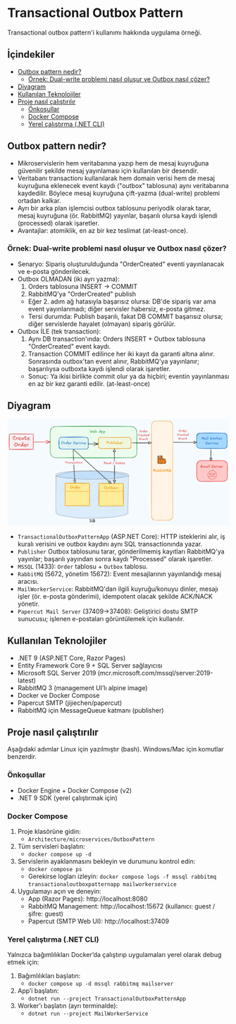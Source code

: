 # Transactional Outbox Pattern

Transactional outbox pattern'i kullanımı hakkında uygulama örneği.

## İçindekiler
- [Outbox pattern nedir?](#outbox-pattern-nedir)
  - [Örnek: Dual-write problemi nasıl oluşur ve Outbox nasıl çözer?](#örnek-dual-write-problemi-nasıl-oluşur-ve-outbox-nasıl-çözer)
- [Diyagram](#diyagram)
- [Kullanılan Teknolojiler](#kullanılan-teknolojiler)
- [Proje nasıl çalıştırılır](#proje-nasıl-çalıştırılır)
  - [Önkoşullar](#önkoşullar)
  - [Docker Compose](#docker-compose)
  - [Yerel çalıştırma (.NET CLI)](#yerel-çalıştırma-net-cli)

## Outbox pattern nedir?
- Mikroservislerin hem veritabanına yazıp hem de mesaj kuyruğuna güvenilir şekilde mesaj yayınlaması için kullanılan bir desendir.
- Veritabanı transactionı kullanılarak hem domain verisi hem de mesaj kuyruğuna eklenecek event kaydı ("outbox" tablosuna) aynı veritabanına kaydedilir. Böylece mesaj kuyruğuna çift-yazma (dual-write) problemi ortadan kalkar.
- Ayrı bir arka plan işlemcisi outbox tablosunu periyodik olarak tarar, mesaj kuyruğuna (ör. RabbitMQ) yayınlar, başarılı olursa kaydı işlendi (processed) olarak işaretler.
- Avantajlar: atomiklik, en az bir kez teslimat (at-least-once).

### Örnek: Dual-write problemi nasıl oluşur ve Outbox nasıl çözer?
- Senaryo: Sipariş oluşturulduğunda "OrderCreated" eventi yayınlanacak ve e-posta gönderilecek.
- Outbox OLMADAN (iki ayrı yazma):
  1) Orders tablosuna INSERT -> COMMIT
  2) RabbitMQ'ya "OrderCreated" publish
  - Eğer 2. adım ağ hatasıyla başarısız olursa: DB'de sipariş var ama event yayınlanmadı; diğer servisler habersiz, e-posta gitmez.
  - Tersi durumda: Publish başarılı, fakat DB COMMIT başarısız olursa; diğer servislerde hayalet (olmayan) sipariş görülür.
- Outbox İLE (tek transaction):
  1) Aynı DB transaction'ında: Orders INSERT + Outbox tablosuna "OrderCreated" event kaydı.
  2) Transaction COMMIT edilince her iki kayıt da garanti altına alınır. Sonrasında outbox'tan event alınır, RabbitMQ'ya yayınlanır; başarılıysa outboxta kaydı işlendi olarak işaretler.
  - Sonuç: Ya ikisi birlikte commit olur ya da hiçbiri; eventin yayınlanması en az bir kez garanti edilir. (at-least-once)

## Diyagram

![Transactional Outbox Pattern](./transactional-outbox-pattern.png)

- `TransactionalOutboxPatternApp` (ASP.NET Core): HTTP isteklerini alır, iş kuralı verisini ve outbox kaydını aynı SQL transactionında yazar.
- `Publisher` Outbox tablosunu tarar, gönderilmemiş kayıtları RabbitMQ'ya yayınlar; başarılı yayından sonra kaydı "Processed" olarak işaretler.
- `MSSQL` (1433): `Order` tablosu + `Outbox` tablosu.
- `RabbitMQ` (5672, yönetim 15672): Event mesajlarının yayınlandığı mesaj aracısı.
- `MailWorkerService`: RabbitMQ'dan ilgili kuyruğu/konuyu dinler, mesajı işler (ör. e-posta gönderimi), idempotent olacak şekilde ACK/NACK yönetir.
- `Papercut Mail Server` (37409→37408): Geliştirici dostu SMTP sunucusu; işlenen e-postaları görüntülemek için kullanılır.

## Kullanılan Teknolojiler
- .NET 9 (ASP.NET Core, Razor Pages)
- Entity Framework Core 9 + SQL Server sağlayıcısı
- Microsoft SQL Server 2019 (mcr.microsoft.com/mssql/server:2019-latest)
- RabbitMQ 3 (management UI’lı alpine image)
- Docker ve Docker Compose
- Papercut SMTP (jijiechen/papercut)
- RabbitMQ için MessageQueue katmanı (publisher)

## Proje nasıl çalıştırılır

Aşağıdaki adımlar Linux için yazılmıştır (bash). Windows/Mac için komutlar benzerdir.

### Önkoşullar
- Docker Engine + Docker Compose (v2)
- .NET 9 SDK (yerel çalıştırmak için)

### Docker Compose
1) Proje klasörüne gidin:
   - `Architecture/microservices/OutboxPattern`
2) Tüm servisleri başlatın:
   - `docker compose up -d`
3) Servislerin ayaklanmasını bekleyin ve durumunu kontrol edin:
   - `docker compose ps`
   - Gerekirse logları izleyin: `docker compose logs -f mssql rabbitmq transactionaloutboxpatternapp mailworkerservice`
4) Uygulamayı açın ve deneyin:
   - App (Razor Pages): http://localhost:8080
   - RabbitMQ Management: http://localhost:15672 (kullanıcı: guest / şifre: guest)
   - Papercut (SMTP Web UI): http://localhost:37409

### Yerel çalıştırma (.NET CLI)
Yalnızca bağımlılıkları Docker’da çalıştırıp uygulamaları yerel olarak debug etmek için:
1) Bağımlılıkları başlatın:
   - `docker compose up -d mssql rabbitmq mailserver`
2) App’i başlatın:
   - `dotnet run --project TransactionalOutboxPatternApp`
3) Worker’ı başlatın (ayrı terminalde):
   - `dotnet run --project MailWorkerService`
